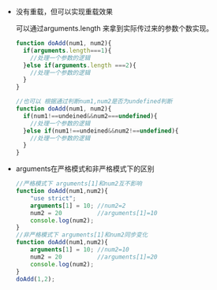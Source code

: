 - 没有重载，但可以实现重载效果

  可以通过arguments.length 来拿到实际传过来的参数个数实现。

  ```javascript
  function doAdd(num1, num2){
    if(arguments.length===1){
      //处理一个参数的逻辑
    }else if(arguments.length ===2){
      //处理一个参数的逻辑
    }
  } 
  
  //也可以 根据通过判断num1,num2是否为undefined判断
  function doAdd(num1, num2){
    if(num1!==undeined&&num2===undefined){
      //处理一个参数的逻辑
    }else if(num1!==undeined&&num2!==undefined){
      //处理一个参数的逻辑
    }
  } 
  ```

- arguments在严格模式和非严格模式下的区别

  ```javascript
  //严格模式下 arguments[1]和num2互不影响
  function doAdd(num1,num2){
      "use strict";
      arguments[1] = 10; //num2=2
      num2 = 20          //arguments[1]=10
      console.log(num2);
  }
  //非严格模式下 arguments[1]和num2同步变化
  function doAdd(num1,num2){
      arguments[1] = 10; //num2=10
      num2 = 20          //arguments[1]=20
      console.log(num2);
  }
  doAdd(1,2);
  ```
  
  
  
  



